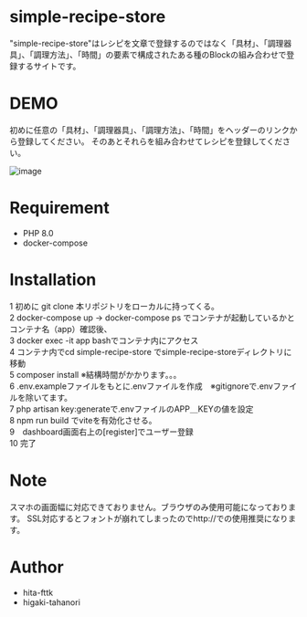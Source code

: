 # simple-recipe-store

"simple-recipe-store"はレシピを文章で登録するのではなく「具材」、「調理器具」、「調理方法」、「時間」の要素で構成されたある種のBlockの組み合わせで登録するサイトです。

# DEMO

初めに任意の「具材」、「調理器具」、「調理方法」、「時間」をヘッダーのリンクから登録してください。
そのあとそれらを組み合わせてレシピを登録してください。

![image](https://github.com/hita-fttk/express_tutorial/assets/78365187/16a1bb05-c85b-4fb5-b1b6-d4ae0b49ef7e)

# Requirement

* PHP 8.0
* docker-compose
# Installation
1 初めに git clone 本リポジトリをローカルに持ってくる。  
2 docker-compose up -> docker-compose ps でコンテナが起動しているかとコンテナ名（app）確認後、  
3 docker exec -it app bashでコンテナ内にアクセス  
4 コンテナ内でcd simple-recipe-store でsimple-recipe-storeディレクトリに移動  
5 composer install ※結構時間がかかります。。。  
6 .env.exampleファイルをもとに.envファイルを作成　※gitignoreで.envファイルを除いてます。  
7 php artisan key:generateで.envファイルのAPP＿KEYの値を設定  
8 npm run build でviteを有効化させる。  
9　dashboard画面右上の[register]でユーザー登録  
10 完了  

# Note

スマホの画面幅に対応できておりません。ブラウザのみ使用可能になっております。
SSL対応するとフォントが崩れてしまったのでhttp://での使用推奨になります。

# Author

* hita-fttk
* higaki-tahanori
